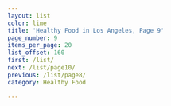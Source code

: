 ```yaml
---
layout: list
color: lime
title: 'Healthy Food in Los Angeles, Page 9'
page_number: 9
items_per_page: 20
list_offset: 160
first: /list/
next: /list/page10/
previous: /list/page8/
category: Healthy Food

---
```

